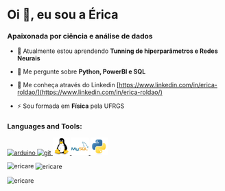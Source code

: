 <h1 align="left">Oi 👋, eu sou a Érica</h1>
<h3 align="left">Apaixonada por ciência e análise de dados</h3>

- 🌱 Atualmente estou aprendendo **Tunning de hiperparâmetros e Redes Neurais**

- 💬 Me pergunte sobre **Python, PowerBI e SQL**

- 📄 Me conheça através do Linkedin [https://www.linkedin.com/in/erica-roldao/](https://www.linkedin.com/in/erica-roldao/)
  
- ⚡ Sou formada em **Física** pela UFRGS

<p align="left">
</p>

<h3 align="left">Languages and Tools:</h3>
<p align="left"> <a href="https://www.arduino.cc/" target="_blank" rel="noreferrer"> <img src="https://cdn.worldvectorlogo.com/logos/arduino-1.svg" alt="arduino" width="40" height="40"/> </a> <a href="https://git-scm.com/" target="_blank" rel="noreferrer"> <img src="https://www.vectorlogo.zone/logos/git-scm/git-scm-icon.svg" alt="git" width="40" height="40"/> </a> <a href="https://www.linux.org/" target="_blank" rel="noreferrer"> <img src="https://raw.githubusercontent.com/devicons/devicon/master/icons/linux/linux-original.svg" alt="linux" width="40" height="40"/> </a> <a href="https://www.mysql.com/" target="_blank" rel="noreferrer"> <img src="https://raw.githubusercontent.com/devicons/devicon/master/icons/mysql/mysql-original-wordmark.svg" alt="mysql" width="40" height="40"/> </a> <a href="https://www.python.org" target="_blank" rel="noreferrer"> <img src="https://raw.githubusercontent.com/devicons/devicon/master/icons/python/python-original.svg" alt="python" width="40" height="40"/> </a> </p>

<p><img align="left" src="https://github-readme-stats.vercel.app/api/top-langs?username=ericare&show_icons=true&locale=en&layout=compact" alt="ericare" /></p>

<p>&nbsp;<img align="center" src="https://github-readme-stats.vercel.app/api?username=ericare&show_icons=true&locale=en" alt="ericare" /></p>

<p><img align="center" src="https://github-readme-streak-stats.herokuapp.com/?user=ericare&" alt="ericare" /></p>



<!--
**ericare/ericare** is a ✨ _special_ ✨ repository because its `README.md` (this file) appears on your GitHub profile.

Here are some ideas to get you started:

- 🔭 I’m currently working on ...
- 🌱 I’m currently learning ...
- 👯 I’m looking to collaborate on ...
- 🤔 I’m looking for help with ...
- 💬 Ask me about ...
- 📫 How to reach me: ...
- 😄 Pronouns: ...
- ⚡ Fun fact: ...

FONNTES DE README: 
> https://www.youtube.com/watch?v=vw1JzSpB1Aw&t=900s
> https://rahuldkjain.github.io/gh-profile-readme-generator/

-->
